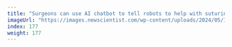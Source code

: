 ```yaml
---
title: "Surgeons can use AI chatbot to tell robots to help with suturing"
imageUrl: "https://images.newscientist.com/wp-content/uploads/2024/05/14170418/SEI_204050412.jpg?width=788"
index: 177
weight: 177
---
```

